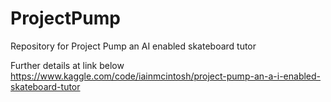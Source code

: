 # ProjectPump
Repository for Project Pump an AI enabled skateboard tutor

Further details at link below
https://www.kaggle.com/code/iainmcintosh/project-pump-an-a-i-enabled-skateboard-tutor
